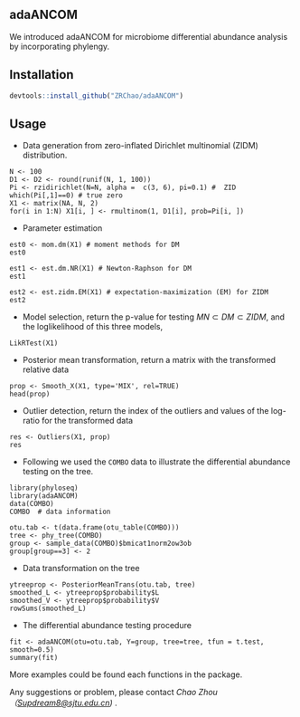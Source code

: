 ## adaANCOM

We introduced adaANCOM for microbiome differential abundance analysis by incorporating phylengy.

## Installation

```R
devtools::install_github("ZRChao/adaANCOM")  
```
## Usage

* Data generation from zero-inflated Dirichlet multinomial (ZIDM) distribution.

```{r}
N <- 100
D1 <- D2 <- round(runif(N, 1, 100))
Pi <- rzidirichlet(N=N, alpha =  c(3, 6), pi=0.1) #  ZID
which(Pi[,1]==0) # true zero
X1 <- matrix(NA, N, 2)
for(i in 1:N) X1[i, ] <- rmultinom(1, D1[i], prob=Pi[i, ])
```

* Parameter estimation

```{r}
est0 <- mom.dm(X1) # moment methods for DM
est0

est1 <- est.dm.NR(X1) # Newton-Raphson for DM
est1

est2 <- est.zidm.EM(X1) # expectation-maximization (EM) for ZIDM
est2
```


* Model selection, return the p-value for testing $MN \subset DM \subset ZIDM$, and the loglikelihood of this three models, 

```{r}
LikRTest(X1)
```

* Posterior mean transformation, return a matrix with the transformed relative data

```{r}
prop <- Smooth_X(X1, type='MIX', rel=TRUE)
head(prop)
```

* Outlier detection, return the index of the outliers and values of the log-ratio for the transformed data

```{r}
res <- Outliers(X1, prop)
res
```


* Following we used the ```COMBO``` data to illustrate the differential abundance testing on the tree.


```{R}
library(phyloseq)
library(adaANCOM)
data(COMBO)
COMBO  # data information

otu.tab <- t(data.frame(otu_table(COMBO)))
tree <- phy_tree(COMBO)
group <- sample_data(COMBO)$bmicat1norm2ow3ob
group[group==3] <- 2
```


* Data transformation on the tree

```{r}
ytreeprop <- PosteriorMeanTrans(otu.tab, tree)
smoothed_L <- ytreeprop$probability$L
smoothed_V <- ytreeprop$probability$V
rowSums(smoothed_L)
```

* The differential abundance testing procedure

```{r}
fit <- adaANCOM(otu=otu.tab, Y=group, tree=tree, tfun = t.test, smooth=0.5)
summary(fit)
```

More examples could be found each functions in the package. 

Any suggestions or problem, please contact _Chao Zhou（Supdream8@sjtu.edu.cn)_ .
